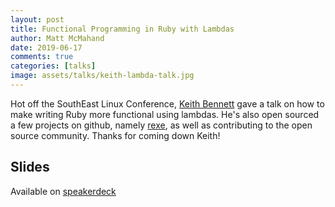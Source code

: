 ```yaml
---
layout: post
title: Functional Programming in Ruby with Lambdas
author: Matt McMahand
date: 2019-06-17
comments: true
categories: [talks]
image: assets/talks/keith-lambda-talk.jpg
---
```


Hot off the SouthEast Linux Conference, [Keith Bennett](http://twitter.com/keithrbennett) gave a talk on how to make writing Ruby more functional using lambdas. He's also open sourced a few projects on github, namely [rexe](https://github.com/keithrbennett/rexe), as well as contributing to the open source community. Thanks for coming down Keith!

## Slides

Available on [speakerdeck](https://speakerdeck.com/keithrbennett/functional-programming-in-ruby-with-lambdas)
